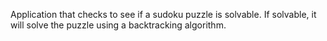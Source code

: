 Application that checks to see if a sudoku puzzle is solvable. If solvable, it will solve the puzzle using a backtracking algorithm.
